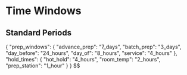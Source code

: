 # Time Windows

## Standard Periods
{
  "prep_windows": {
    "advance_prep": "7_days",
    "batch_prep": "3_days",
    "day_before": "24_hours",
    "day_of": "8_hours",
    "service": "4_hours"
  },
  "hold_times": {
    "hot_hold": "4_hours",
    "room_temp": "2_hours",
    "prep_station": "1_hour"
  }
} $$